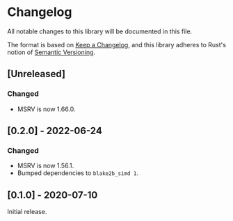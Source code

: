 # Changelog
All notable changes to this library will be documented in this file.

The format is based on [Keep a Changelog](https://keepachangelog.com/en/1.0.0/),
and this library adheres to Rust's notion of
[Semantic Versioning](https://semver.org/spec/v2.0.0.html).

## [Unreleased]
### Changed
- MSRV is now 1.66.0.

## [0.2.0] - 2022-06-24
### Changed
- MSRV is now 1.56.1.
- Bumped dependencies to `blake2b_simd 1`.

## [0.1.0] - 2020-07-10
Initial release.
